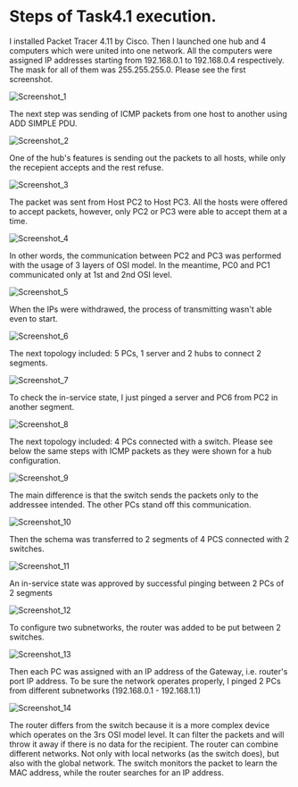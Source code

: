 # Steps of Task4.1 execution.

I installed Packet Tracer 4.11 by Cisco.
Then I launched one hub and 4 computers which were united into one network.
All the computers were assigned IP addresses starting from 192.168.0.1 to 192.168.0.4 respectively.
The mask for all of them was 255.255.255.0.
Please see the first screenshot.

![Screenshot_1](Screenshots/1.jpg)

The next step was sending of ICMP packets from one host to another using ADD SIMPLE PDU.

![Screenshot_2](Screenshots/2.jpg)

One of the hub's features is sending out the packets to all hosts, while only the recepient accepts and the rest refuse.

![Screenshot_3](Screenshots/3.jpg)

The packet was sent from Host PC2 to Host PC3. All the hosts were offered to accept packets, however, only PC2 or PC3 were able to accept them at a time.

![Screenshot_4](Screenshots/4.jpg)

In other words, the communication between PC2 and PC3 was performed with the usage of 3 layers of OSI model.
In the meantime, PC0 and PC1 communicated only at 1st and 2nd OSI level.

![Screenshot_5](Screenshots/5.jpg)

When the IPs were withdrawed, the process of transmitting wasn't able even to start.

![Screenshot_6](Screenshots/6.jpg)

The next topology included: 5 PCs, 1 server and 2 hubs to connect 2 segments.

![Screenshot_7](Screenshots/7.jpg)

To check the in-service state, I just pinged a server and PC6 from PC2 in another segment.

![Screenshot_8](Screenshots/8.jpg)

The next topology included: 4 PCs connected with a switch. Please see below the same steps with ICMP packets as they were shown for a hub configuration.

![Screenshot_9](Screenshots/9.jpg)

The main difference is that the switch sends the packets only to the addressee intended. The other PCs stand off this communication.

![Screenshot_10](Screenshots/10.jpg)

Then the schema was transferred to 2 segments of 4 PCS connected with 2 switches.

![Screenshot_11](Screenshots/11.jpg)

An in-service state was approved by successful pinging between 2 PCs of 2 segments

![Screenshot_12](Screenshots/12.jpg)

To configure two subnetworks, the router was added to be put between 2 switches.

![Screenshot_13](Screenshots/13.jpg)

Then each PC was assigned with an IP address of the Gateway, i.e. router's port IP address.
To be sure the network operates properly, I pinged 2 PCs from different subnetworks (192.168.0.1 - 192.168.1.1)

![Screenshot_14](Screenshots/14.jpg)

The router differs from the switch  because it is a more complex device which operates on the 3rs OSI model level.
It can filter the packets and will throw it away if there is no data for the recipient.
The router can combine different networks. Not only with local networks (as the switch does), but also with the global network.
The switch monitors the packet to learn the MAC address, while the router searches for an IP address.
